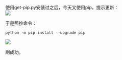 使用get-pip.py安装过之后，今天又使用pip，提示更新：  
![](http://7xotr7.com1.z0.glb.clouddn.com/16-1-20/20067290.jpg)  

于是照抄命令：  

    python -m pip install --upgrade pip

![](http://7xotr7.com1.z0.glb.clouddn.com/16-1-20/41389087.jpg)  

刷成功。